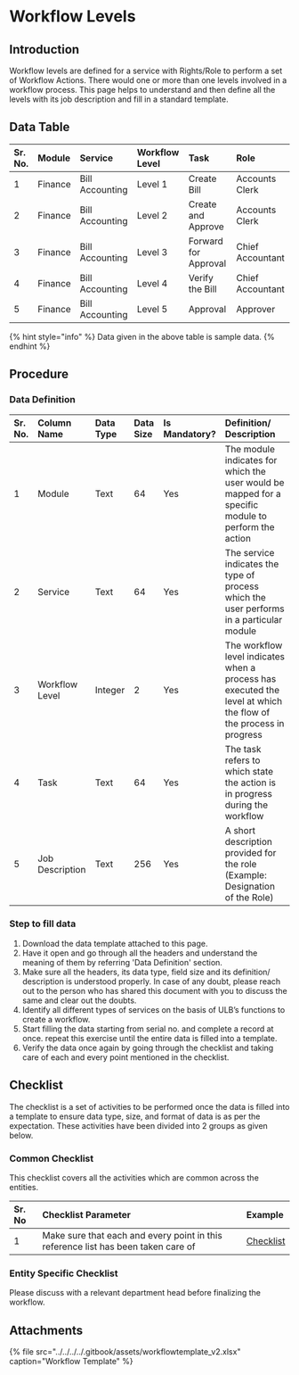 # Workflow Levels

## Introduction

Workflow levels are defined for a service with Rights/Role to perform a set of Workflow Actions. There would one or more than one levels involved in a workflow process. This page helps to understand and then define all the levels with its job description and fill in a standard template.

## Data Table

| Sr. No. | Module | Service | Workflow Level | Task | Role |
| :--- | :--- | :--- | :--- | :--- | :--- |
| 1 | Finance | Bill Accounting | Level 1 | Create Bill | Accounts Clerk |
| 2 | Finance | Bill Accounting | Level 2 | Create and Approve | Accounts Clerk |
| 3 | Finance | Bill Accounting | Level 3 | Forward for Approval | Chief Accountant |
| 4 | Finance | Bill Accounting | Level 4 | Verify the Bill | Chief Accountant |
| 5 | Finance | Bill Accounting | Level 5 | Approval | Approver |

{% hint style="info" %}
Data given in the above table is sample data.
{% endhint %}

## Procedure

### Data Definition

| Sr. No. | Column Name | Data Type | Data Size | Is Mandatory? | Definition/ Description |
| :--- | :--- | :--- | :--- | :--- | :--- |
| 1 | Module | Text | 64 | Yes | The module indicates for which the user would be mapped for a specific module to perform the action |
| 2 | Service | Text | 64 | Yes | The service indicates the type of process which the user performs in a particular module |
| 3 | Workflow Level | Integer | 2 | Yes | The workflow level indicates when a process has executed the level at which the flow of the process in progress |
| 4 | Task | Text | 64 | Yes | The task refers to which state the action is in progress during the workflow |
| 5 | Job Description | Text | 256 | Yes | A short description provided for the role \(Example: Designation of the Role\) |

### Step to fill data

1. Download the data template attached to this page.
2. Have it open and go through all the headers and understand the meaning of them by referring 'Data Definition' section.
3. Make sure all the headers, its data type, field size and its definition/ description is understood properly. In case of any doubt, please reach out to the person who has shared this document with you to discuss the same and clear out the doubts.
4. Identify all different types of services on the basis of ULB’s functions to create a workflow.
5. Start filling the data starting from serial no. and complete a record at once. repeat this exercise until the entire data is filled into a template.
6. Verify the data once again by going through the checklist and taking care of each and every point mentioned in the checklist.

## Checklist

The checklist is a set of activities to be performed once the data is filled into a template to ensure data type, size, and format of data is as per the expectation. These activities have been divided into 2 groups as given below.

### Common Checklist

This checklist covers all the activities which are common across the entities.

| Sr. No | Checklist Parameter | Example |
| :--- | :--- | :--- |
| 1 | Make sure that each and every point in this reference list has been taken care of | [Checklist](https://digit-discuss.atlassian.net/wiki/spaces/DO/pages/502203140/Checklist) |

### Entity Specific Checklist

Please discuss with a relevant department head before finalizing the workflow.

## Attachments

{% file src="../../../../.gitbook/assets/workflowtemplate\_v2.xlsx" caption="Workflow Template" %}

